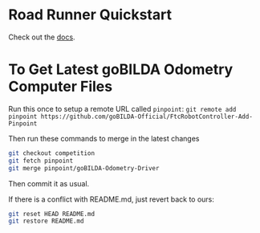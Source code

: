 # Road Runner Quickstart

Check out the [docs](https://rr.brott.dev/docs/v1-0/tuning/).

# To Get Latest goBILDA Odometry Computer Files

Run this once to setup a remote URL called `pinpoint`:
`git remote add pinpoint https://github.com/goBILDA-Official/FtcRobotController-Add-Pinpoint`

Then run these commands to merge in the latest changes
```bash
git checkout competition
git fetch pinpoint
git merge pinpoint/goBILDA-Odometry-Driver
```
Then commit it as usual.

If there is a conflict with README.md, just revert back to ours:
```bash
git reset HEAD README.md
git restore README.md
```